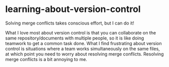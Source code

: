 # learning-about-version-control
Solving merge conflicts takes conscious effort, but I can do it!

What I love most about version control is that you can collaborate on the same repository/documents with multiple people, so it is like doing teamwork to get a common task done.
What I find frustrating about version control is situations where a team works simultaneously on the same files, at which point you need to worry about resolving merge conflicts. Resolving merge conflicts is a bit annoying to me.